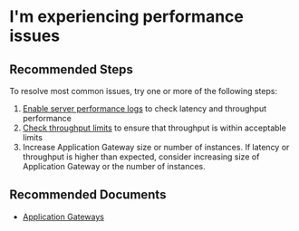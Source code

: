 <properties
    pageTitle="I'm experiencing performance issues"
    description="I'm experiencing performance issues"
    service="microsoft.network"
    resource="applicationgateways"
    authors="kasparks"
    ms.author="kasparks"
    displayOrder="8"
    selfHelpType="resource"
    supportTopicIds=""
    resourceTags=""
    productPesIds=""
    cloudEnvironments="MoonCake"
	articleId="5d6f9de9-9947-4b4b-aedb-65770f874e66"
/>

# I'm experiencing performance issues

## **Recommended Steps**

To resolve most common issues, try one or more of the following steps:

1. [Enable server performance logs](https://docs.azure.cn/application-gateway/application-gateway-diagnostics/) to check latency and throughput performance
2. [Check throughput limits](https://docs.azure.cn/application-gateway/application-gateway-introduction/) to ensure that throughput is within acceptable limits
3. Increase Application Gateway size or number of instances. If latency or throughput is higher than expected, consider increasing size of Application Gateway or the number of instances.

## **Recommended Documents**

* [Application Gateways](https://docs.azure.cn/application-gateway/)
